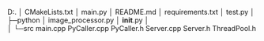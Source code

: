 D:.
│  CMakeLists.txt
│  main.py
│  README.md
│  requirements.txt
│  test.py
│
├─python
│      image_processor.py
│      __init__.py
│  
│
└─src
       main.cpp
       PyCaller.cpp
       PyCaller.h
       Server.cpp
       Server.h
       ThreadPool.h
